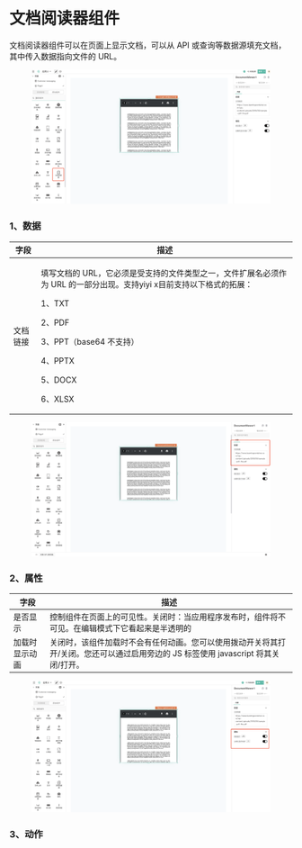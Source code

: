 # 文档阅读器组件

文档阅读器组件可以在页面上显示文档，可以从 API 或查询等数据源填充文档，其中传入数据指向文件的 URL。

<figure><img src="../../.gitbook/assets/image (116).png" alt=""><figcaption></figcaption></figure>

### 1、数据

| 字段   | 描述                                                                                                                                                               |
| ---- | ---------------------------------------------------------------------------------------------------------------------------------------------------------------- |
| 文档链接 | <p>填写文档的 URL，它必须是受支持的文件类型之一，文件扩展名必须作为 URL 的一部分出现。支持yiyi x目前支持以下格式的拓展：</p><p>1、TXT</p><p>2、PDF</p><p>3、PPT（base64 不支持）</p><p>4、PPTX</p><p>5、DOCX</p><p>6、XLSX</p> |

<figure><img src="../../.gitbook/assets/image (103).png" alt=""><figcaption></figcaption></figure>

### 2、属性

| 字段      | 描述                                                                         |
| ------- | -------------------------------------------------------------------------- |
| 是否显示    | 控制组件在页面上的可见性。关闭时：当应用程序发布时，组件将不可见。在编辑模式下它看起来是半透明的                           |
| 加载时显示动画 | 关闭时，该组件加载时不会有任何动画。您可以使用拨动开关将其打开/关闭。您还可以通过启用旁边的 JS 标签使用 javascript 将其关闭/打开。 |

<figure><img src="../../.gitbook/assets/image (125).png" alt=""><figcaption></figcaption></figure>



### 3、动作

